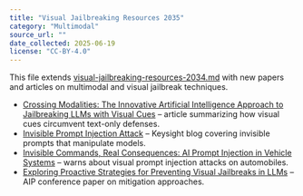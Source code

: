 ```yaml
---
title: "Visual Jailbreaking Resources 2035"
category: "Multimodal"
source_url: ""
date_collected: 2025-06-19
license: "CC-BY-4.0"
---
```


This file extends [visual-jailbreaking-resources-2034.md](visual-jailbreaking-resources-2034.md) with new papers and articles on multimodal and visual jailbreak techniques.

- [Crossing Modalities: The Innovative Artificial Intelligence Approach to Jailbreaking LLMs with Visual Cues](https://www.marktechpost.com/2024/06/04/crossing-modalities-the-innovative-artificial-intelligence-approach-to-jailbreaking-llms-with-visual-cues/) – article summarizing how visual cues circumvent text-only defenses.
- [Invisible Prompt Injection Attack](https://www.keysight.com/blogs/en/tech/nwvs/2025/05/16/invisible-prompt-injection-attack) – Keysight blog covering invisible prompts that manipulate models.
- [Invisible Commands, Real Consequences: AI Prompt Injection in Vehicle Systems](https://vicone.com/blog/invisible-commands-real-consequences-ai-prompt-injection-in-vehicle-systems) – warns about visual prompt injection attacks on automobiles.
- [Exploring Proactive Strategies for Preventing Visual Jailbreaks in LLMs](https://pubs.aip.org/aip/acp/article/3291/1/020009/3348455/Exploring-proactive-strategies-for-preventing) – AIP conference paper on mitigation approaches.
